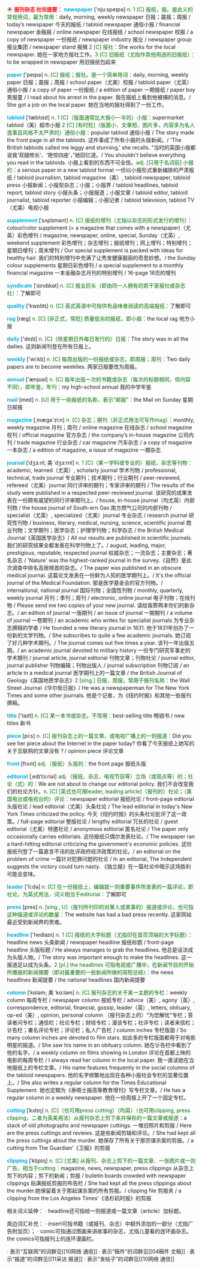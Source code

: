 ☀ <font color="red">**报刊杂志 社论提要：**</font>
<font color="sky blue">**newspaper**</font> ['nju:speɪpə] 
<font color="rgb(227, 108, 9)">n. 1 [C] 报纸，报。是此义的常规用词，最为常用：</font>daily, morning, weekly newspaper 日报；晨报；周报 / today’s newspaper 今天的报纸 / tabloid newspaper 通俗小报 / financial newspaper 金融报 / online newspaper 在线报纸 / school newspaper 校报 / a copy of newspaper 一份报纸 / newspaper industry 报业 / newspaper group 报业集团 / newspaper stand 报摊 <font color="rgb(227, 108, 9)">2 [C] 报社：</font>She works for the local newspaper. 她在一家地方报社工作。<font color="rgb(227, 108, 9)">3 [C] 旧报纸（尤指作其他用途的旧报纸）：</font>to be wrapped in newspaper 用旧报纸包起来

<font color="sky blue">**paper**</font> ['peɪpə] 
<font color="rgb(227, 108, 9)">n. [C] 报纸；报社。是一个简单用词：</font>daily, morning, weekly paper 日报；晨报；周报 / school paper（尤美）校报 / tabloid paper（尤英）通俗小报 / a copy of paper 一份报纸 / a edition of paper 一期报纸 / paper boy 男报童 / I read about his arrest in the paper. 我在报纸上看到他被捕的消息。/ She got a job on the local paper. 她在当地的报社得到了一份工作。
                            
<font color="sky blue">**tabloid**</font> [ˈtæblɔɪd]
<font color="rgb(227, 108, 9)">n. 1 [C]（版面通常比大报小一半的）小报：</font>supermarket tabloid（美）超市小报 <font color="rgb(227, 108, 9)">2 [C] [有时贬]（版面小、文章短、图片多，内容多为名人逸事且风格不太严肃的）通俗小报：</font>popular tabloid 通俗小报 / The story made the front page in all the tabloids. 这件事成了所有小报的头版新闻。/ 'The British tabloids called me leggy and stunning,' she recalls. “当时的英国小报都说我‘双腿修长’、‘艳惊四座’，”她回忆道。/ You shouldn't believe everything you read in the tabloids. 小报上看到的东西不可全信。<font color="rgb(227, 108, 9)">adj. [只用于名词前] 小报的：</font>a serious paper in a new tabloid format 一份以小报形式重新编排的严肃报纸 / tabloid journalism, tabloid magazine（美）, tabloid newspaper, tabloid press 小报新闻；小报型杂志；小报；小报界 / tabloid headlines, tabloid report, tabloid story 小报头条；小报报道；小报文章 / tabloid editor, tabloid journalist, tabloid reporter 小报编辑；小报记者 / tabloid television, tabloid TV（尤美）电视小报

<font color="sky blue">**supplement**</font> [ˈsʌplɪmənt]
<font color="rgb(227, 108, 9)">n. [C] 报纸的增刊（尤指以杂志的形式发行的增刊）：</font>colour/color supplement (= a magazine that comes with a newspaper)（尤英）彩色增刊 / magazine, newspaper, online, special, Sunday（尤英）, weekend supplement 彩色增刊；杂志增刊；报纸增刊；网上增刊；特别增刊；星期日增刊；周末增刊 / Our special supplement is packed with ideas for healthy hair. 我们的特别增刊中充满了让秀发健康靓丽的奇思妙想。/ the Sunday colour supplements 星期日彩色增刊 / a special supplement to a monthly financial magazine 一本金融杂志月刊的特别增刊 / 16-page 16页的增刊
 
<font color="sky blue">**syndicate**</font> [ˈsɪndɪkət]
<font color="rgb(227, 108, 9)">n. [C] 报业巨头（即由同一人拥有的若干家报社或杂志社）：</font>了解即可

<font color="sky blue">**quality**</font> ['kwɒlɪtɪ] 
<font color="rgb(227, 108, 9)">n. [C] 英式英语中可指供有品味者阅读的高端报纸：</font>了解即可

<font color="sky blue">**rag**</font> [ræɡ] 
<font color="rgb(227, 108, 9)">n. [C] [非正式，常贬] 质量低劣的报纸，即小报：</font>the local rag 地方小报

<font color="sky blue">**daily**</font> ['deɪlɪ] 
<font color="rgb(227, 108, 9)">n. [C]（除星期日外每日发行的）日报：</font>The story was in all the dailies. 这则新闻刊登在所有日报上。

<font color="sky blue">**weekly**</font> ['wi:klɪ] 
<font color="rgb(227, 108, 9)">n. [C] 每周出版的一份报纸或杂志，即周报；周刊：</font>Two daily papers are to become weeklies. 两家日报要改为周报。

<font color="sky blue">**annual**</font> ['ænjʊəl] 
<font color="rgb(227, 108, 9)">n. [C] 每年出版一次的书籍或杂志（每次的标题相同，但内容不同），即年鉴，年刊：</font>my high-school annual 我的中学年鉴

<font color="sky blue">**mail**</font> [meɪl] 
<font color="rgb(227, 108, 9)">n. [U] 用于一些报纸的名称，表示“邮报”：</font>the Mail on Sunday 星期日邮报

<font color="sky blue">**magazine**</font> [͵mæɡə'zi:n] 
<font color="rgb(227, 108, 9)">n. [C] 杂志；期刊（非正式用法可写作mag）：</font>monthly, weekly magazine 月刊；周刊 / online magazine 在线杂志 / school magazine 校刊 / official magazine 官方杂志 / the company’s in-house magazine 公司内刊 / trade magazine 行业杂志 / car magazine 汽车杂志 / a copy of magazine 一本杂志 / a edition of magazine, a issue of magazine 一期杂志
           
<font color="sky blue">**journal**</font> [ˈdʒɜ:nl; 美 ˈdʒɜ:rnl]
<font color="rgb(227, 108, 9)">n. 1 [C]（某一学科或专业的）报纸，杂志等刊物：</font>academic, learned（尤英）, scholarly journal 学术刊物 / professional, technical, trade journal 专业期刊；技术期刊；行业期刊 / peer-reviewed, refereed（尤美）journal 同行评审的期刊；专家评审的期刊 / The results of the study were published in a respected peer-reviewed journal. 该研究的成果发表在一份颇有威望的同行评审期刊上。/ house, in-house journal（均尤英）内部刊物 / the house journal of South-ern Gas 南方燃气公司的内部刊物 / specialist（尤英）, specialized（尤美）journal 专业杂志 / research journal 研究性刊物 / business, literary, medical, nursing, science, scientific journal 商业刊物；文学期刊；医学杂志；护理学刊物；科学杂志 / the British Medical Journal《英国医学杂志》/ All our results are published in scientific journals. 我们的研究结果全都发表在科学刊物上了。/ august, leading, major, prestigious, reputable, respected journal 权威杂志；一流杂志；主要杂志；著名杂志 / 'Nature' was the highest-ranked journal in the survey.《自然》是此次调查中排名高居榜首的杂志。/ The paper was published in an obscure medical journal. 这篇论文发表在一份鲜为人知的医学期刊上。/ It's the official journal of the Medical Foundation. 那是医学基金会的官方刊物。/ international, national journal 国际刊物；全国性刊物 / monthly, quarterly, weekly journal 月刊；季刊；周刊 / electronic, online journal 电子刊物；在线刊物 / Please send me two copies of your new journal. 请给我寄两本你们的新杂志。/ an edition of journal 一版期刊 / an issue of journal 一期期刊 / a volume of journal 一卷期刊 / an academic who writes for specialist journals 为专业杂志撰稿的学者 / He founded a new literary journal in 1831. 他于1831年创办了一份新的文学刊物。/ She subscribes to quite a few academic journals. 她订阅了好几种学术期刊。/ The journal comes out five times a year. 该刊一年出版五期。/ an academic journal devoted to military history 一份专门研究军事史的学术期刊 / journal article, journal editorial 刊物文章；刊物社论 / journal editor, journal publisher 刊物编辑；刊物出版人 / journal subscription 刊物订阅 / an article in a medical journal 医学期刊上的一篇文章 / the British Journal of Geology《英国地质学杂志》<font color="rgb(227, 108, 9)">2 [sing.] 日报，周报，常用于报刊名称：</font>the Wall Street Journal《华尔街日报》/ He was a newspaperman for The New York Times and some other journals. 他是个记者，为《纽约时报》和其他一些报刊撰稿。

<font color="sky blue">**title**</font> ['taɪtl] 
<font color="rgb(227, 108, 9)">n. [C] 某一本书或杂志。不常用：</font>best-selling title 畅销书 / new titles 新书

<font color="sky blue">**piece**</font> [pi:s] 
<font color="rgb(227, 108, 9)">n. [C] 报刊杂志上的一篇文章，或电视广播上的一则报道：</font>Did you see her piece about the Internet in the paper today? 你看了今天报纸上她写的关于互联网的文章没有？/ opinion piece 评论文章

<font color="sky blue">**front**</font> [frʌnt] 
<font color="rgb(227, 108, 9)">adj.（报纸）头版的：</font>the front page 报纸头版
           
<font color="sky blue">**editorial**</font> [ˌedɪˈtɔ:riəl]
<font color="rgb(227, 108, 9)">adj.（报纸、杂志、电视节目等）立场（或观点等）的；社论（式）的：</font>We are not about to change our editorial policy. 我们不会改变我们的社论方针。<font color="rgb(227, 108, 9)">n. [C] [英式也可用leader, leading article]（报刊的）社论；（美国电台或电视台的）评论：</font>newspaper editorial 报纸社论 / front-page editorial 头版社论 / lead editorial（尤美）头条社论 / The lead editorial in today's New York Times criticized the policy. 今天《纽约时报》的头条社论批评了这一政策。/ full-page editorial 整版社论 / lengthy editorial 冗长的社论 / guest editorial（尤美）特邀社论 / anonymous editorial 匿名社论 / The paper only occasionally carries editorials. 这份报纸只偶尔发表社论。/ The ewspaper ran a hard-hitting editorial criticizing the government's economic policies. 这份报纸刊登了一篇直言不讳的批评政府经济政策的社论。/ an editorial on the problem of crime 一篇针对犯罪问题的社论 / In an editorial, The Independent suggests the victory could turn nasty. 《独立报》在一篇社论中暗示这场胜利可能会变味。

<font color="sky blue">**leader**</font> ['li:də] 
<font color="rgb(227, 108, 9)">n. [C] 在一份报纸上，编辑就一则重要事件所发表的一篇评论，即社论，为英式用法，词义相当于editorial：</font>了解即可

<font color="sky blue">**press**</font> [pres] 
<font color="rgb(227, 108, 9)">n. [sing., U]（报刊所刊印的对某人或某事的）报道或评论，也可指这种报道或评论的数量：</font>The website has had a bad press recently. 这家网站最近受到新闻界的责难。

<font color="sky blue">**headline**</font> ['hedlaɪn] 
<font color="rgb(227, 108, 9)">n. 1 [C] 报纸的大字标题（尤指印在首页顶端的大字标题）：</font>headline news 头条新闻 / newspaper headline 报纸标题 / front-page headline 头版标题 / He always manages to grab the headlines. 他总是设法成为头版人物。/ The story was important enough to make the headlines. 这一报道足以成为头条。<font color="rgb(227, 108, 9)">2 [pl.] the headlines 可指电视或广播中，在新闻节目的开始所播报的新闻摘要（即对最重要的一些新闻所做的简短总结）：</font>the news headlines 新闻提要 / the national headlines 国内新闻提要
           
<font color="sky blue">**column**</font> [ˈkɒləm; 美 ˈkɑ:ləm]
<font color="rgb(227, 108, 9)">n. [C] 报刊杂志的关于某一主题的专栏：</font>weekly column 每周专栏 / newspaper column 报纸专栏 / advice（美）, agony（英）, correspondence, editorial, financial, gossip, leader（英）, letters, obituary, op-ed（美）, opinion, personal column （报刊杂志上的）“为您解忧”专栏；答读者问专栏；通信栏；社论专栏；财经专栏；漫谈专栏；社评专栏；读者来信栏；讣告栏；署名评论专栏；评论栏；私人广告栏 / column inches 专栏版面 / So many column inches are devoted to film stars. 如此多的专栏版面都用于对电影明星的报道。/ She saw his name in an obituary column. 她在讣告栏中看到了他的名字。/ a weekly column on films showing in London 评论在首都上映的电影的每周专栏 / I always read her column in the local paper. 我一直读她在当地报纸上的专栏文章。/ His name features frequently in the social columns of the tabloid newspapers. 他的名字频繁地出现在各种小报社会专栏的显著位置上。/ She also writes a regular column for the Times Educational Supplement. 她也定期为《泰晤士报高等教育增刊》写专栏文章。/ He has a regular column in a weekly newspaper. 他在一份周报上开了一个固定专栏。
           
<font color="sky blue">**cutting**</font> [ˈkʌtɪŋ]
<font color="rgb(227, 108, 9)">n. [C]（也可用press cutting）（均英）（也可用clipping, press clipping，二者为英美用法）从报刊杂志上剪下来并保存的一篇文章或报道：</font>a stack of old photographs and newspaper cuttings. 一堆旧照片和剪报 / Here are the press cuttings and reviews. 这是些新闻剪辑和评论。/ She had kept all the press cuttings about the murder. 她保存了所有关于那宗谋杀案的剪报。/ a cutting from The Guardian'《卫报》的剪报

<font color="sky blue">**clipping**</font> [ˈklɪpɪŋ]
<font color="rgb(227, 108, 9)">n. [C] [尤美] 从报刊、杂志上剪下的一篇文章、一张图片或一则广告，相当于cutting：</font>magazine, news, newspaper, press clippings 从杂志上剪下的内容；剪下的新闻；剪报 / bulletin boards crowded with newspaper clippings 贴满报纸剪报的布告栏 / She had kept all the press clippings about the murder.她保留着关于那起谋杀案的所有剪报。/ clipping file 剪报夹 / a clipping from the Los Angeles Times'《洛杉矶时报》的剪报

相关词义延伸：
· headline还可指给一则报道或一篇文章（article）加标题。

周边词汇补充：
· insert可指书籍（或报刊、杂志）中额外添加的一部分（尤指广告附加页）；
· comic可指通过图画来讲故事的杂志，尤指儿童看的连环画杂志。the comics可指报刊上的连环漫画栏。

· 表示“互联网”的词群见[[10网络 通信]]
· 表示“稿件”的词群见[[04稿件 文稿]]
· 表示“报道”的词群见[[11采访 报道]]
· 表示“发帖子”的词群见[[10网络 通信]]
